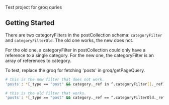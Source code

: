 Test project for groq quries
## Getting Started

There are two categoryFilters in the postCollection schema: `categoryFilter` and `categoryFilterOld`.
The old one works, the new does not.

For the old one, a categoryFilter in postCollection could only have a reference to a single category.
For the new one, the categoryFilter is an array of references to category.

To test, replace the groq for fetching 'posts' in groq/getPageQuery. 
```bash
# this is the new filter that does not work.
'posts': *[_type == "post" && category._ref in ^.categoryFilter[]._ref]

# this is the old filter that works.
'posts': *[_type == "post" && category._ref == ^.categoryFilterOld._ref]
```

